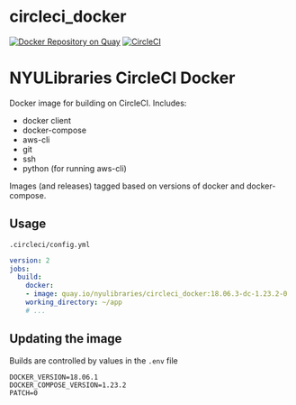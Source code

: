 # circleci_docker

[![Docker Repository on Quay](https://quay.io/repository/nyulibraries/circleci_docker/status "Docker Repository on Quay")](https://quay.io/repository/nyulibraries/circleci_docker)
[![CircleCI](https://circleci.com/gh/NYULibraries/circleci_docker.svg?style=svg)](https://circleci.com/gh/NYULibraries/circleci_docker)

# NYULibraries CircleCI Docker

Docker image for building on CircleCI. Includes:

- docker client
- docker-compose
- aws-cli
- git
- ssh
- python (for running aws-cli)

Images (and releases) tagged based on versions of docker and docker-compose.

## Usage

`.circleci/config.yml`
```yml
version: 2
jobs:
  build:
    docker:
    - image: quay.io/nyulibraries/circleci_docker:18.06.3-dc-1.23.2-0
    working_directory: ~/app
    # ...
```

## Updating the image

Builds are controlled by values in the `.env` file

```env
DOCKER_VERSION=18.06.1
DOCKER_COMPOSE_VERSION=1.23.2
PATCH=0
